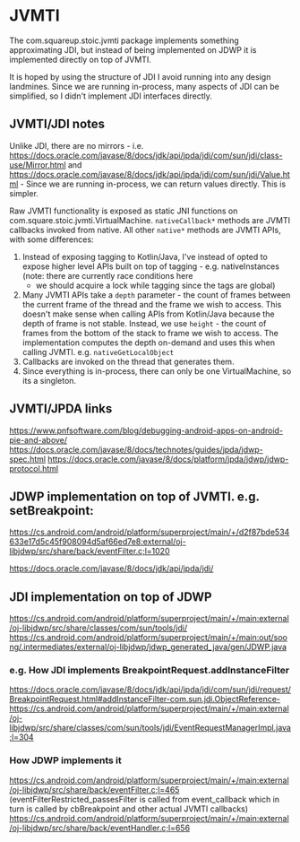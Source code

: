 # JVMTI

The com.squareup.stoic.jvmti package implements something approximating JDI,
but instead of being implemented on JDWP it is implemented directly on top of
JVMTI.

It is hoped by using the structure of JDI I avoid running into any design landmines. Since we are
running in-process, many aspects of JDI can be simplified, so I didn't implement JDI interfaces
directly.

## JVMTI/JDI notes
Unlike JDI, there are no mirrors - i.e. https://docs.oracle.com/javase/8/docs/jdk/api/jpda/jdi/com/sun/jdi/class-use/Mirror.html
and https://docs.oracle.com/javase/8/docs/jdk/api/jpda/jdi/com/sun/jdi/Value.html - Since we are
running in-process, we can return values directly. This is simpler.

Raw JVMTI functionality is exposed as static JNI functions on com.square.stoic.jvmti.VirtualMachine.
`nativeCallback*` methods are JVMTI callbacks invoked from native. All other `native*` methods are
JVMTI APIs, with some differences:
1. Instead of exposing tagging to Kotlin/Java, I've instead of opted to expose higher level APIs
   built on top of tagging - e.g. nativeInstances (note: there are currently race conditions here
   - we should acquire a lock while tagging since the tags are global)
2. Many JVMTI APIs take a `depth` parameter - the count of frames between the current frame of the
   thread and the frame we wish to access. This doesn't make sense when calling APIs from
   Kotlin/Java because the depth of frame is not stable. Instead, we use `height` - the count of
   frames from the bottom of the stack to frame we wish to access. The implementation computes the
   depth on-demand and uses this when calling JVMTI. e.g. `nativeGetLocalObject`
3. Callbacks are invoked on the thread that generates them. 
4. Since everything is in-process, there can only be one VirtualMachine, so its a singleton.

## JVMTI/JPDA links
https://www.pnfsoftware.com/blog/debugging-android-apps-on-android-pie-and-above/
https://docs.oracle.com/javase/8/docs/technotes/guides/jpda/jdwp-spec.html
https://docs.oracle.com/javase/8/docs/platform/jpda/jdwp/jdwp-protocol.html

## JDWP implementation on top of JVMTI. e.g. setBreakpoint:
https://cs.android.com/android/platform/superproject/main/+/d2f87bde534633e17d5c45f908094d5af66ed7e8:external/oj-libjdwp/src/share/back/eventFilter.c;l=1020

https://docs.oracle.com/javase/8/docs/jdk/api/jpda/jdi/

## JDI implementation on top of JDWP
https://cs.android.com/android/platform/superproject/main/+/main:external/oj-libjdwp/src/share/classes/com/sun/tools/jdi/
https://cs.android.com/android/platform/superproject/main/+/main:out/soong/.intermediates/external/oj-libjdwp/jdwp_generated_java/gen/JDWP.java

### e.g. How JDI implements BreakpointRequest.addInstanceFilter
https://docs.oracle.com/javase/8/docs/jdk/api/jpda/jdi/com/sun/jdi/request/BreakpointRequest.html#addInstanceFilter-com.sun.jdi.ObjectReference-
https://cs.android.com/android/platform/superproject/main/+/main:external/oj-libjdwp/src/share/classes/com/sun/tools/jdi/EventRequestManagerImpl.java;l=304

### How JDWP implements it
https://cs.android.com/android/platform/superproject/main/+/main:external/oj-libjdwp/src/share/back/eventFilter.c;l=465
(eventFilterRestricted_passesFilter is called from event_callback which in turn is called by
cbBreakpoint and other actual JVMTI callbacks)
https://cs.android.com/android/platform/superproject/main/+/main:external/oj-libjdwp/src/share/back/eventHandler.c;l=656
